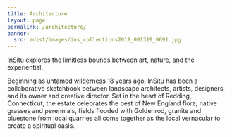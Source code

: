```yaml
---
title: Architecture
layout: page
permalink: /architecture/
banner:
  src: /dist/images/ins_collections2019_091319_0691.jpg
---
```


InSitu explores the limitless bounds between art, nature, and the
experiential.


Beginning as untamed wilderness 18 years ago, InSitu has been a
collaborative sketchbook between landscape architects, artists, designers,
and its owner and creative director. Set in the heart of Redding,
Connecticut, the estate celebrates the best of New England flora; native
grasses and perennials, fields flooded with Goldenrod, granite and bluestone
from local quarries all come together as the local vernacular to create a
spiritual oasis.